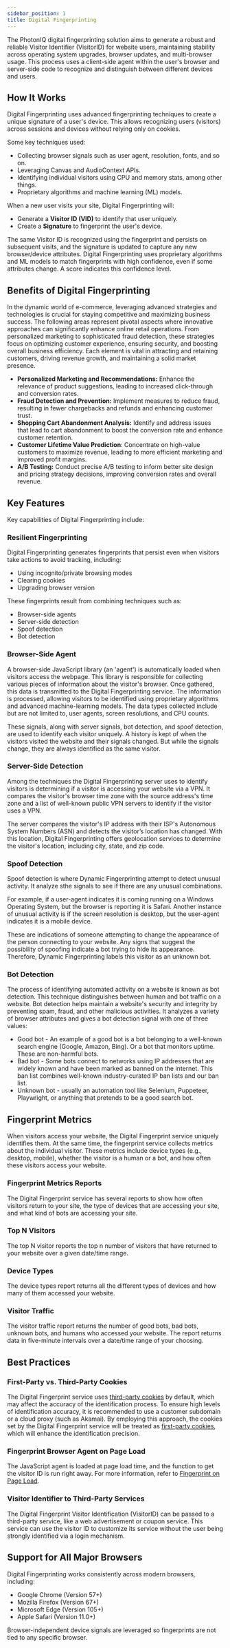 ```yaml
---
sidebar_position: 1
title: Digital Fingerprinting
---
```


The PhotonIQ digital fingerprinting solution aims to generate a robust and reliable Visitor Identifier (VisitorID) for website users, maintaining stability across operating system upgrades, browser updates, and multi-browser usage. This process uses a client-side agent within the user's browser and server-side code to recognize and distinguish between different devices and users.

## How It Works

Digital Fingerprinting uses advanced fingerprinting techniques to create a unique signature of a user's device. This allows recognizing users (visitors) across sessions and devices without relying only on cookies.

Some key techniques used:

- Collecting browser signals such as user agent, resolution, fonts, and so on.
- Leveraging Canvas and AudioContext APIs.
- Identifying individual visitors using CPU and memory stats, among other things.
- Proprietary algorithms and machine learning (ML) models.

When a new user visits your site, Digital Fingerprinting will:

- Generate a **Visitor ID (VID)** to identify that user uniquely.
- Create a **Signature** to fingerprint the user's device.

The same Visitor ID is recognized using the fingerprint and persists on subsequent visits, and the signature is updated to capture any new browser/device attributes. Digital Fingerprinting uses proprietary algorithms and ML models to match fingerprints with high confidence, even if some attributes change. A score indicates this confidence level.

## Benefits of Digital Fingerprinting

In the dynamic world of e-commerce, leveraging advanced strategies and technologies is crucial for staying competitive and maximizing business success. The following areas represent pivotal aspects where innovative approaches can significantly enhance online retail operations. From personalized marketing to sophisticated fraud detection, these strategies focus on optimizing customer experience, ensuring security, and boosting overall business efficiency. Each element is vital in attracting and retaining customers, driving revenue growth, and maintaining a solid market presence.

- **Personalized Marketing and Recommendations:** Enhance the relevance of product suggestions, leading to increased click-through and conversion rates.
- **Fraud Detection and Prevention:** Implement measures to reduce fraud, resulting in fewer chargebacks and refunds and enhancing customer trust.
- **Shopping Cart Abandonment Analysis:** Identify and address issues that lead to cart abandonment to boost the conversion rate and enhance customer retention.
- **Customer Lifetime Value Prediction**: Concentrate on high-value customers to maximize revenue, leading to more efficient marketing and improved profit margins.
- **A/B Testing:** Conduct precise A/B testing to inform better site design and pricing strategy decisions, improving conversion rates and overall revenue.

## Key Features​

Key capabilities of Digital Fingerprinting include:

### Resilient Fingerprinting​

Digital Fingerprinting generates fingerprints that persist even when visitors take actions to avoid tracking, including:

- Using incognito/private browsing modes
- Clearing cookies
- Upgrading browser version

These fingerprints result from combining techniques such as:

- Browser-side agents
- Server-side detection
- Spoof detection
- Bot detection

### Browser-Side Agent

A browser-side JavaScript library (an 'agent') is automatically loaded when visitors access the webpage. This library is responsible for collecting various pieces of information about the visitor's browser. Once gathered, this data is transmitted to the Digital Fingerprinting service. The information is processed, allowing visitors to be identified using proprietary algorithms and advanced machine-learning models. The data types collected include but are not limited to, user agents, screen resolutions, and CPU counts.

These signals, along with server signals, bot detection, and spoof detection, are used to identify each visitor uniquely. A history is kept of when the visitors visited the website and their signals changed. But while the signals change, they are always identified as the same visitor.

### Server-Side Detection

Among the techniques the Digital Fingerprinting server uses to identify visitors is determining if a visitor is accessing your website via a VPN. It compares the visitor's browser time zone with the source address's time zone and a list of well-known public VPN servers to identify if the visitor uses a VPN.

The server compares the visitor's IP address with their ISP's Autonomous System Numbers (ASN) and detects the visitor’s location has changed. With this location, Digital Fingerprinting offers geolocation services to determine the visitor's location, including city, state, and zip code.

### Spoof Detection

Spoof detection is where Dynamic Fingerprinting attempt to detect unusual activity. It analyze sthe signals to see if there are any unusual combinations.

For example, if a user-agent indicates it is coming running on a Windows Operating System, but the browser is reporting it is Safari. Another instance of unusual activity is if the screen resolution is desktop, but the user-agent indicates it is a mobile device.

These are indications of someone attempting to change the appearance of the person connecting to your website. Any signs that suggest the possibility of spoofing indicate a bot trying to hide its appearance. Therefore, Dynamic Fingerprinting labels this visitor as an unknown bot.

### Bot Detection

The process of identifying automated activity on a website is known as bot detection. This technique distinguishes between human and bot traffic on a website. Bot detection helps maintain a website's security and integrity by preventing spam, fraud, and other malicious activities. It analyzes a variety of browser attributes and gives a bot detection signal with one of three values:

- Good bot - An example of a good bot is a bot belonging to a well-known search engine (Google, Amazon, Bing). Or a bot that monitors uptime. These are non-harmful bots.
- Bad bot - Some bots connect to networks using IP addresses that are widely known and have been marked as banned on the internet. This ban list combines well-known industry-curated IP ban lists and our ban list.
- Unknown bot - usually an automation tool like Selenium, Puppeteer, Playwright, or anything that pretends to be a good search bot.

## Fingerprint Metrics

When visitors access your website, the Digital Fingerprint service uniquely identifies them. At the same time, the fingerprint service collects metrics about the individual visitor. These metrics include device types (e.g., desktop, mobile), whether the visitor is a human or a bot, and how often these visitors access your website.

### Fingerprint Metrics Reports

The Digital Fingerprint service has several reports to show how often visitors return to your site, the type of devices that are accessing your site, and what kind of bots are accessing your site.

### Top N Visitors

The top N visitor reports the top n number of visitors that have returned to your website over a given date/time range.

### Device Types

The device types report returns all the different types of devices and how many of them accessed your website.

### Visitor Traffic

The visitor traffic report returns the number of good bots, bad bots, unknown bots, and humans who accessed your website. The report returns data in five-minute intervals over a date/time range of your choosing.

## Best Practices

### First-Party vs. Third-Party Cookies

The Digital Fingerprint service uses [third-party cookies](first-third-party-cookie) by default, which may affect the accuracy of the identification process. To ensure high levels of identification accuracy, it is recommended to use a customer subdomain or a cloud proxy (such as Akamai). By employing this approach, the cookies set by the Digital Fingerprint service will be treated as [first-party cookies](first-third-party-cookie), which will enhance the identification precision.

### Fingerprint Browser Agent on Page Load

The JavaScript agent is loaded at page load time, and the function to get the visitor ID is run right away. For more information, refer to [Fingerprint on Page Load](get-started-fingerprinting.md#fingerprint-on-page-load).

### Visitor Identifier to Third-Party Services

The Digital Fingerprint Visitor Identification (VisitorID) can be passed to a third-party service, like a web advertisement or coupon service. This service can use the visitor ID to customize its service without the user being strongly identified via a login mechanism.

## Support for All Major Browsers

Digital Fingerprinting works consistently across modern browsers, including:

- Google Chrome (Version 57+)
- Mozilla Firefox (Version 67+)
- Microsoft Edge (Version 105+)
- Apple Safari (Version 11.0+)

Browser-independent device signals are leveraged so fingerprints are not tied to any specific browser.
